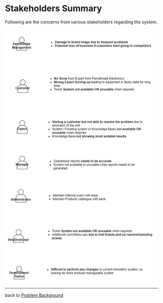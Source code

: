 # Stakeholders Summary



Following are the concerns from various stakeholders regarding the system.

![Stake Holders Concerns](images/StakeholderConcerns.jpg)

------

back to [Problem Background](../README.md)
